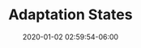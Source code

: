 ---
date: 2020-01-02 02:59:54-06:00
link:
  source: pocket
  source_url: https://getpocket.com
  text: Adaptation States
  url: https://angelajiang.com/essays/adaptation/
slug: adaptation-states
source: pocket
title: Adaptation States
---